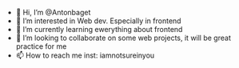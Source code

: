 - 👋 Hi, I’m @Antonbaget
- 👀 I’m interested in Web dev. Especially in frontend 
- 🌱 I’m currently learning ewerything about frontend
- 💞️ I’m looking to collaborate on some web projects, it will be great practice for me 
- 📫 How to reach me inst: iamnotsureinyou

<!---
Antonbaget/Antonbaget is a ✨ special ✨ repository because its `README.md` (this file) appears on your GitHub profile.
You can click the Preview link to take a look at your changes.
--->
